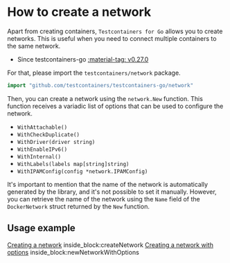 # How to create a network

Apart from creating containers, `Testcontainers for Go` allows you to create networks. This is useful when you need to connect multiple containers to the same network.

- Since testcontainers-go <a href="https://github.com/testcontainers/testcontainers-go/releases/tag/v0.27.0"><span class="tc-version">:material-tag: v0.27.0</span></a>

For that, please import the `testcontainers/network` package.

```go
import "github.com/testcontainers/testcontainers-go/network"
```

Then, you can create a network using the `network.New` function. This function receives a variadic list of options that can be used to configure the network.

- `WithAttachable()`
- `WithCheckDuplicate()`
- `WithDriver(driver string)`
- `WithEnableIPv6()`
- `WithInternal()`
- `WithLabels(labels map[string]string)`
- `WithIPAMConfig(config *network.IPAMConfig)`

It's important to mention that the name of the network is automatically generated by the library, and it's not possible to set it manually. However, you can retrieve the name of the network using the `Name` field of the `DockerNetwork` struct returned by the `New` function.

## Usage example

<!--codeinclude-->
[Creating a network](../../network/network_test.go) inside_block:createNetwork
[Creating a network with options](../../network/network_test.go) inside_block:newNetworkWithOptions
<!--/codeinclude--> 